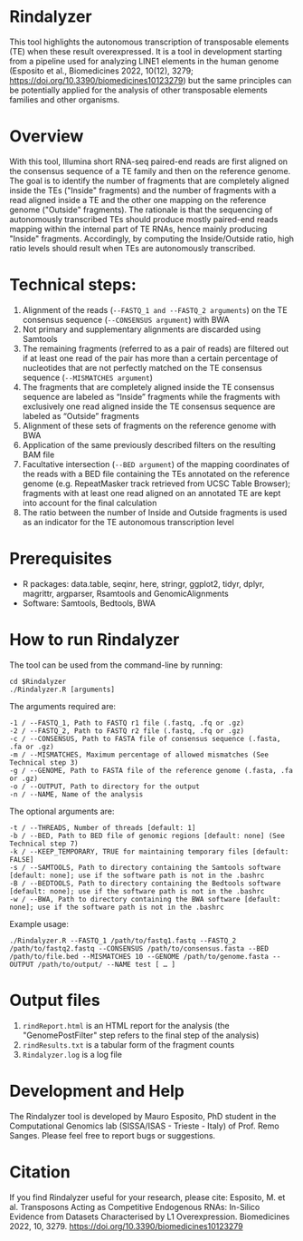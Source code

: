 # Rindalyzer
This tool highlights the autonomous transcription of transposable elements (TE) when these result overexpressed. It is a tool in development starting from a pipeline used for analyzing LINE1 elements in the human genome (Esposito et al., Biomedicines 2022, 10(12), 3279; https://doi.org/10.3390/biomedicines10123279) but the same principles can be potentially applied for the analysis of other transposable elements families and other organisms. 

# Overview
With this tool, Illumina short RNA-seq paired-end reads are first aligned on the consensus sequence of a TE family and then on the reference genome. The goal is to identify the number of fragments that are completely aligned inside the TEs ("Inside" fragments) and the number of fragments with a read aligned inside a TE and the other one mapping on the reference genome ("Outside" fragments). The rationale is that the sequencing of autonomously transcribed TEs should produce mostly paired-end reads mapping within the internal part of TE RNAs, hence mainly producing "Inside" fragments. Accordingly, by computing the Inside/Outside ratio, high ratio levels should result when TEs are autonomously transcribed.

# Technical steps:
1. Alignment of the reads (```--FASTQ_1 and --FASTQ_2 arguments```) on the TE consensus sequence (```--CONSENSUS argument```) with BWA
2. Not primary and supplementary alignments are discarded using Samtools 
3. The remaining fragments (referred to as a pair of reads) are filtered out if at least one read of the pair has more than a certain percentage of nucleotides that are not perfectly matched on the TE consensus sequence (```--MISMATCHES argument```)
4. The fragments that are completely aligned inside the TE consensus sequence are labeled as “Inside” fragments while the fragments with exclusively one read aligned inside the TE consensus sequence are labeled as “Outside” fragments 
5. Alignment of these sets of fragments on the reference genome with BWA
6. Application of the same previously described filters on the resulting BAM file
7. Facultative intersection (```--BED argument```) of the mapping coordinates of the reads with a BED file containing the TEs annotated on the reference genome (e.g. RepeatMasker track retrieved from UCSC Table Browser); fragments with at least one read aligned on an annotated TE are kept into account for the final calculation
8. The ratio between the number of Inside and Outside fragments is used as an indicator for the TE autonomous transcription level

# Prerequisites
* R packages: data.table, seqinr, here, stringr, ggplot2, tidyr, dplyr, magrittr, argparser, Rsamtools and GenomicAlignments
* Software: Samtools, Bedtools, BWA

# How to run Rindalyzer
The tool can be used from the command-line by running: 

```
cd $Rindalyzer
./Rindalyzer.R [arguments]
```

The arguments required are:
```
-1 / --FASTQ_1, Path to FASTQ r1 file (.fastq, .fq or .gz)
-2 / --FASTQ_2, Path to FASTQ r2 file (.fastq, .fq or .gz)
-c / --CONSENSUS, Path to FASTA file of consensus sequence (.fasta, .fa or .gz)
-m / --MISMATCHES, Maximum percentage of allowed mismatches (See Technical step 3)
-g / --GENOME, Path to FASTA file of the reference genome (.fasta, .fa or .gz)
-o / --OUTPUT, Path to directory for the output
-n / --NAME, Name of the analysis
```
The optional arguments are:
```
-t / --THREADS, Number of threads [default: 1]
-b / --BED, Path to BED file of genomic regions [default: none] (See Technical step 7)
-k / --KEEP_TEMPORARY, TRUE for maintaining temporary files [default: FALSE]
-s / --SAMTOOLS, Path to directory containing the Samtools software [default: none]; use if the software path is not in the .bashrc
-B / --BEDTOOLS, Path to directory containing the Bedtools software [default: none]; use if the software path is not in the .bashrc
-w / --BWA, Path to directory containing the BWA software [default: none]; use if the software path is not in the .bashrc
```
 
Example usage:
```
./Rindalyzer.R --FASTQ_1 /path/to/fastq1.fastq --FASTQ_2 /path/to/fastq2.fastq --CONSENSUS /path/to/consensus.fasta --BED /path/to/file.bed --MISMATCHES 10 --GENOME /path/to/genome.fasta --OUTPUT /path/to/output/ --NAME test [ … ]
```

# Output files
1. ```rindReport.html``` is an HTML report for the analysis (the "GenomePostFilter" step refers to the final step of the analysis)
2. ```rindResults.txt``` is a tabular form of the fragment counts
3. ```Rindalyzer.log``` is a log file

# Development and Help

The Rindalyzer tool is developed by Mauro Esposito, PhD student in the Computational Genomics lab (SISSA/ISAS - Trieste - Italy) of Prof. Remo Sanges. Please feel free to report bugs or suggestions.

# Citation

If you find Rindalyzer useful for your research, please cite: Esposito, M. et al. Transposons Acting as Competitive Endogenous RNAs: In-Silico Evidence from Datasets Characterised by L1 Overexpression. Biomedicines 2022, 10, 3279. https://doi.org/10.3390/biomedicines10123279
